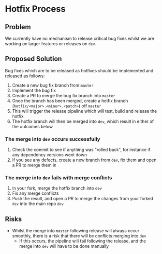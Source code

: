 # Hotfix Process

## Problem

We currently have no mechanism to release critical bug fixes whilst we are working on larger features or releases on `dev`.

## Proposed Solution

Bug fixes which are to be released as hotfixes should be implemented and released as follows:

1. Create a new bug fix branch from `master`
2. Implement the bug fix
3. Create a PR to merge the bug fix branch into `master`
4. Once the branch has been merged, create a hotfix branch (`hotfix/<major>.<minor>.<patch>`) off `master`
5. This will trigger the release pipeline which will test, build and release the hotfix
6. The hotfix branch will then be merged into `dev`, which result in either of the outcomes below

### The merge into `dev` occurs successfully

1. Check the commit to see if anything was "rolled back", for instance if any dependency versions went down
2. If you see any defects, create a new branch from `dev`, fix them and open a PR to merge them in

### The merge into `dev` fails with merge conflicts

1. In your fork, merge the hotfix branch into `dev`
2. Fix any merge conflicts
3. Push the result, and open a PR to merge the changes from your forked `dev` into the main repo `dev`

## Risks

- Whilst the merge into `master` following release will always occur smoothly, there is a risk that there will be conflicts merging into `dev`
  - If this occurs, the pipeline will fail following the release, and the merge into `dev` will have to be done manually
